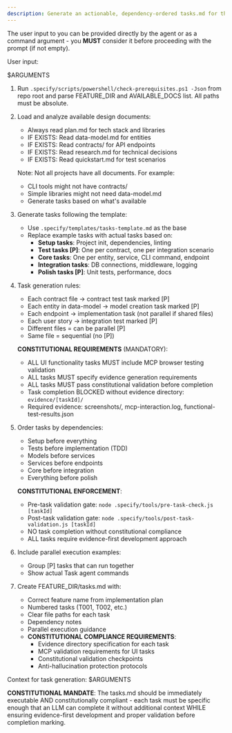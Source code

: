 ```yaml
---
description: Generate an actionable, dependency-ordered tasks.md for the feature based on available design artifacts.
---
```


The user input to you can be provided directly by the agent or as a command argument - you **MUST** consider it before proceeding with the prompt (if not empty).

User input:

$ARGUMENTS

1. Run `.specify/scripts/powershell/check-prerequisites.ps1 -Json` from repo root and parse FEATURE_DIR and AVAILABLE_DOCS list. All paths must be absolute.
2. Load and analyze available design documents:

   - Always read plan.md for tech stack and libraries
   - IF EXISTS: Read data-model.md for entities
   - IF EXISTS: Read contracts/ for API endpoints
   - IF EXISTS: Read research.md for technical decisions
   - IF EXISTS: Read quickstart.md for test scenarios

   Note: Not all projects have all documents. For example:

   - CLI tools might not have contracts/
   - Simple libraries might not need data-model.md
   - Generate tasks based on what's available

3. Generate tasks following the template:

   - Use `.specify/templates/tasks-template.md` as the base
   - Replace example tasks with actual tasks based on:
     - **Setup tasks**: Project init, dependencies, linting
     - **Test tasks [P]**: One per contract, one per integration scenario
     - **Core tasks**: One per entity, service, CLI command, endpoint
     - **Integration tasks**: DB connections, middleware, logging
     - **Polish tasks [P]**: Unit tests, performance, docs

4. Task generation rules:

   - Each contract file → contract test task marked [P]
   - Each entity in data-model → model creation task marked [P]
   - Each endpoint → implementation task (not parallel if shared files)
   - Each user story → integration test marked [P]
   - Different files = can be parallel [P]
   - Same file = sequential (no [P])

   **CONSTITUTIONAL REQUIREMENTS** (MANDATORY):

   - ALL UI functionality tasks MUST include MCP browser testing validation
   - ALL tasks MUST specify evidence generation requirements
   - ALL tasks MUST pass constitutional validation before completion
   - Task completion BLOCKED without evidence directory: `evidence/[taskId]/`
   - Required evidence: screenshots/, mcp-interaction.log, functional-test-results.json

5. Order tasks by dependencies:

   - Setup before everything
   - Tests before implementation (TDD)
   - Models before services
   - Services before endpoints
   - Core before integration
   - Everything before polish

   **CONSTITUTIONAL ENFORCEMENT**:

   - Pre-task validation gate: `node .specify/tools/pre-task-check.js [taskId]`
   - Post-task validation gate: `node .specify/tools/post-task-validation.js [taskId]`
   - NO task completion without constitutional compliance
   - ALL tasks require evidence-first development approach

6. Include parallel execution examples:

   - Group [P] tasks that can run together
   - Show actual Task agent commands

7. Create FEATURE_DIR/tasks.md with:
   - Correct feature name from implementation plan
   - Numbered tasks (T001, T002, etc.)
   - Clear file paths for each task
   - Dependency notes
   - Parallel execution guidance
   - **CONSTITUTIONAL COMPLIANCE REQUIREMENTS**:
     - Evidence directory specification for each task
     - MCP validation requirements for UI tasks
     - Constitutional validation checkpoints
     - Anti-hallucination protection protocols

Context for task generation: $ARGUMENTS

**CONSTITUTIONAL MANDATE**: The tasks.md should be immediately executable AND constitutionally compliant - each task must be specific enough that an LLM can complete it without additional context WHILE ensuring evidence-first development and proper validation before completion marking.
